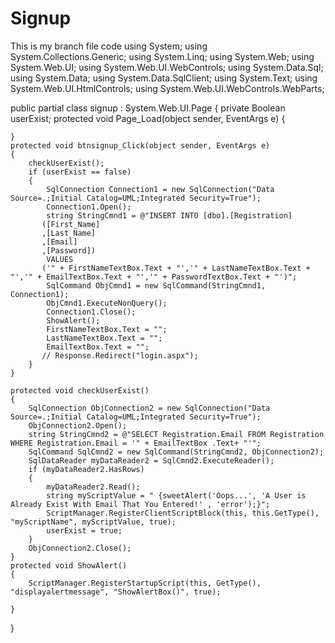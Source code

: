 # Signup
This is my branch file code 
using System;
using System.Collections.Generic;
using System.Linq;
using System.Web;
using System.Web.UI;
using System.Web.UI.WebControls;
using System.Data.Sql;
using System.Data;
using System.Data.SqlClient;
using System.Text;
using System.Web.UI.HtmlControls;
using System.Web.UI.WebControls.WebParts;

public partial class signup : System.Web.UI.Page
{
    private Boolean userExist;
    protected void Page_Load(object sender, EventArgs e)
    {

    }
    protected void btnsignup_Click(object sender, EventArgs e)
    {
        checkUserExist();
        if (userExist == false)
        {
            SqlConnection Connection1 = new SqlConnection("Data Source=.;Initial Catalog=UML;Integrated Security=True");
            Connection1.Open();
            string StringCmnd1 = @"INSERT INTO [dbo].[Registration]
           ([First_Name]
           ,[Last_Name]
           ,[Email]
           ,[Password])
            VALUES
           ('" + FirstNameTextBox.Text + "','" + LastNameTextBox.Text + "','" + EmailTextBox.Text + "','" + PasswordTextBox.Text + "')";
            SqlCommand ObjCmnd1 = new SqlCommand(StringCmnd1, Connection1);
            ObjCmnd1.ExecuteNonQuery();
            Connection1.Close();
            ShowAlert();
            FirstNameTextBox.Text = "";
            LastNameTextBox.Text = "";
            EmailTextBox.Text = "";
           // Response.Redirect("login.aspx");
        }
    }

    protected void checkUserExist()
    {
        SqlConnection ObjConnection2 = new SqlConnection("Data Source=.;Initial Catalog=UML;Integrated Security=True");
        ObjConnection2.Open();
        string StringCmnd2 = @"SELECT Registration.Email FROM Registration WHERE Registration.Email = '" + EmailTextBox .Text+ "'";
        SqlCommand SqlCmnd2 = new SqlCommand(StringCmnd2, ObjConnection2);
        SqlDataReader myDataReader2 = SqlCmnd2.ExecuteReader();
        if (myDataReader2.HasRows)
        {
            myDataReader2.Read();
            string myScriptValue = " {sweetAlert('Oops...', 'A User is Already Exist With Email That You Entered!' , 'error');}";
            ScriptManager.RegisterClientScriptBlock(this, this.GetType(), "myScriptName", myScriptValue, true);
            userExist = true;
        }
        ObjConnection2.Close();
    }
    protected void ShowAlert()
    {
        ScriptManager.RegisterStartupScript(this, GetType(), "displayalertmessage", "ShowAlertBox()", true);

    }
}
